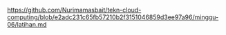 
https://github.com/Nurimamasbait/tekn-cloud-computing/blob/e2adc231c65fb57210b2f3151046859d3ee97a96/minggu-06/latihan.md
